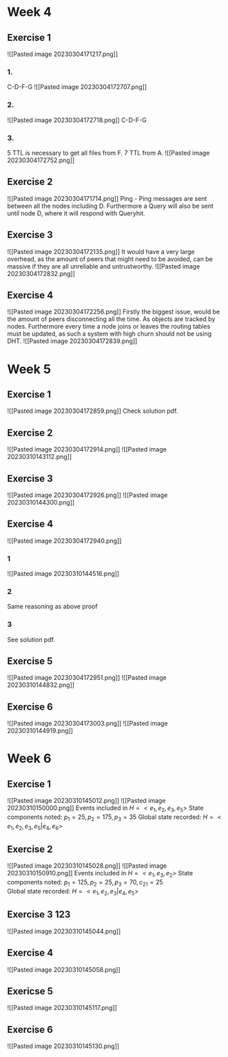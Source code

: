 # Week 4
## Exercise 1
![[Pasted image 20230304171217.png]]
### 1.
C-D-F-G
![[Pasted image 20230304172707.png]]
### 2.
![[Pasted image 20230304172718.png]]
C-D-F-G
### 3.
5 TTL is necessary to get all files from F.
7 TTL from A.
![[Pasted image 20230304172752.png]]
## Exercise 2
![[Pasted image 20230304171714.png]]
Ping - Ping messages are sent between all the nodes including D. Furthermore a Query will also be sent until node D, where it will respond with Queryhit.
## Exercise 3
![[Pasted image 20230304172135.png]]
It would have a very large overhead, as the amount of peers that might need to be avoided, can be massive if they are all unreliable and untrustworthy.
![[Pasted image 20230304172832.png]]
## Exercise 4
![[Pasted image 20230304172256.png]]
Firstly the biggest issue, would be the amount of peers disconnecting all the time. As objects are tracked by nodes. Furthermore every time a node joins or leaves the routing tables must be updated, as such a system with high churn should not be using DHT.
![[Pasted image 20230304172839.png]]
# Week 5
## Exercise 1
![[Pasted image 20230304172859.png]]
Check solution pdf.
## Exercise 2
![[Pasted image 20230304172914.png]]
![[Pasted image 20230310143112.png]]
## Exercise 3
![[Pasted image 20230304172926.png]]
![[Pasted image 20230310144300.png]]
## Exercise 4
![[Pasted image 20230304172940.png]]
### 1
![[Pasted image 20230310144516.png]]
### 2
Same reasoning as above proof
### 3
See solution pdf.
## Exercise 5
![[Pasted image 20230304172951.png]]
![[Pasted image 20230310144832.png]]
## Exercise 6
![[Pasted image 20230304173003.png]]
![[Pasted image 20230310144919.png]]
# Week 6
## Exercise 1

![[Pasted image 20230310145012.png]]
![[Pasted image 20230310150000.png]]
Events included in $H = <e_{1},e_2,e_3,e_5>$ 
State components noted: $p_{1}= 25, p_{2}=175,p_{3}=35$ 
Global state recorded:
$H = <e_{1},e_2,e_3,e_5|e_{4},e_{6}>$  
## Exercise 2
![[Pasted image 20230310145028.png]]
![[Pasted image 20230310150910.png]]
Events included in $H = <e_{1},e_3,e_2>$ 
State components noted: $p_{1}= 125, p_{2}=25,p_{3}=70, c_{21}=25$  
Global state recorded:
$H = <e_{1},e_2,e_3|e_{4},e_{5}>$  
## Exercise 3 123
![[Pasted image 20230310145044.png]]
## Exercise 4
![[Pasted image 20230310145058.png]]
## Exericse 5
![[Pasted image 20230310145117.png]]
## Exercise 6
![[Pasted image 20230310145130.png]]